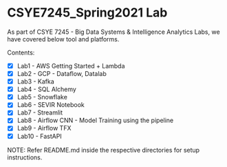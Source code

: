 # CSYE7245_Spring2021 Lab 

As part of CSYE 7245 - Big Data Systems & Intelligence Analytics Labs, we have covered below tool and platforms.

Contents:
- [x] Lab1 - AWS Getting Started + Lambda
- [x] Lab2 - GCP - Dataflow, Datalab
- [x] Lab3 - Kafka
- [x] Lab4 - SQL Alchemy
- [x] Lab5 - Snowflake
- [x] Lab6 - SEVIR Notebook
- [x] Lab7 - Streamlit
- [x] Lab8 - Airflow CNN - Model Training using the pipeline
- [x] Lab9 - Airflow TFX
- [x] Lab10 - FastAPI

NOTE: Refer README.md inside the respective directories for setup instructions. 
